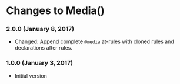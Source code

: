 # Changes to Media()

### 2.0.0 (January 8, 2017)

- Changed: Append complete `@media` at-rules with cloned rules and declarations after rules.

### 1.0.0 (January 3, 2017)

- Initial version
